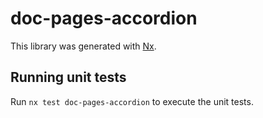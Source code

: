 # doc-pages-accordion

This library was generated with [Nx](https://nx.dev).


## Running unit tests

Run `nx test doc-pages-accordion` to execute the unit tests.

